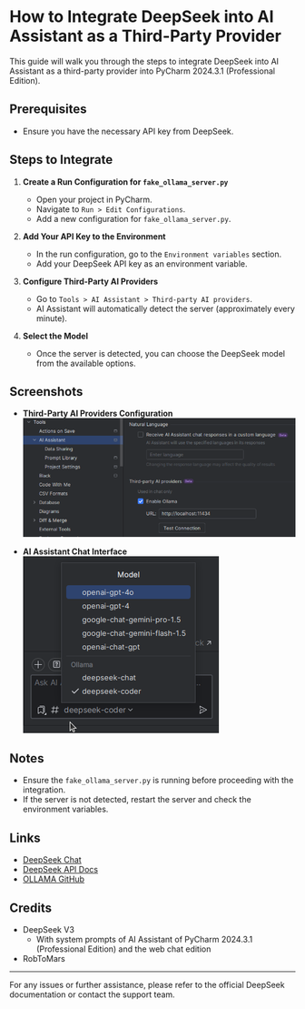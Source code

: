 # How to Integrate DeepSeek into AI Assistant as a Third-Party Provider

This guide will walk you through the steps to integrate DeepSeek into AI Assistant as a third-party provider into PyCharm 2024.3.1 (Professional Edition).

## Prerequisites
- Ensure you have the necessary API key from DeepSeek.

## Steps to Integrate

1. **Create a Run Configuration for `fake_ollama_server.py`**
    - Open your project in PyCharm.
    - Navigate to `Run > Edit Configurations`.
    - Add a new configuration for `fake_ollama_server.py`.

2. **Add Your API Key to the Environment**
    - In the run configuration, go to the `Environment variables` section.
    - Add your DeepSeek API key as an environment variable.

3. **Configure Third-Party AI Providers**
    - Go to `Tools > AI Assistant > Third-party AI providers`.
    - AI Assistant will automatically detect the server (approximately every minute).

4. **Select the Model**
    - Once the server is detected, you can choose the DeepSeek model from the available options.

## Screenshots

- **Third-Party AI Providers Configuration**  
  ![](./Tools-AI_Assistant_Third-party_AI_providers.png)

- **AI Assistant Chat Interface**  
  ![](./AI_Assistant_Chat.png)

## Notes
- Ensure the `fake_ollama_server.py` is running before proceeding with the integration.
- If the server is not detected, restart the server and check the environment variables.

## Links
- [DeepSeek Chat](https://chat.deepseek.com/)
- [DeepSeek API Docs](https://api-docs.deepseek.com/)
- [OLLAMA GitHub](https://github.com/ollama/ollama)

## Credits
- DeepSeek V3
  - With system prompts of AI Assistant of PyCharm 2024.3.1 (Professional Edition) and the web chat edition
- RobToMars

---

For any issues or further assistance, please refer to the official DeepSeek documentation or contact the support team.
